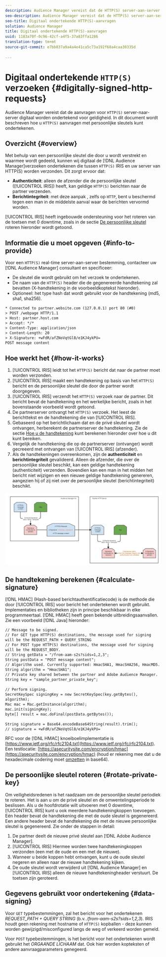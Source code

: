 ```yaml
---
description: Audience Manager vereist dat de HTTP(S) server-aan-server verzoeken digitaal worden ondertekend voor geldigheid. In dit document wordt beschreven hoe u HTTP-aanvragen kunt ondertekenen met persoonlijke sleutels.
seo-description: Audience Manager vereist dat de HTTP(S) server-aan-server verzoeken digitaal worden ondertekend voor geldigheid. In dit document wordt beschreven hoe u HTTP(S)-aanvragen kunt ondertekenen met persoonlijke sleutels.
seo-title: Digitaal ondertekende HTTP(S)-aanvragen
solution: Audience Manager
title: Digitaal ondertekende HTTP(S)-aanvragen
uuid: 1183a70f-0c96-42cf-a4f5-37a83ffa1286
translation-type: tm+mt
source-git-commit: e7bb837a9a4a4e41ca5c73a192f68a4caa30335d

---
```



# Digitaal ondertekende `HTTP(S)` verzoeken {#digitally-signed-http-requests}

Audience Manager vereist dat de aanvragen voor `HTTP(S)` server-naar-server digitaal worden ondertekend voor geldigheid. In dit document wordt beschreven hoe u `HTTP(S)` aanvragen met persoonlijke sleutels kunt ondertekenen.

## Overzicht {#overview}

<!-- digitally_signed_http_requests.xml -->

Met behulp van een persoonlijke sleutel die door u wordt verstrekt en waarmee wordt gedeeld, kunnen wij digitaal de [!DNL Audience Manager]verzoeken ondertekenen die tussen `HTTP(S)` IRIS [](../../../reference/system-components/components-data-action.md#iris) en uw server van HTTP(S) worden verzonden. Dit zorgt ervoor dat:

* **Authenticiteit**: alleen de afzender die de persoonlijke sleutel ([!UICONTROL IRIS]) heeft, kan geldige `HTTP(S)` berichten naar de partner verzenden.
* **Berichtintegriteit**: met deze aanpak , zelfs op `HTTP`, bent u beschermd tegen een man in de middelste aanval waar de berichten vervormd worden.

[!UICONTROL IRIS] heeft ingebouwde ondersteuning voor het roteren van de toetsen met 0 downtime, zoals in de sectie [De persoonlijke sleutel](../../../integration/receiving-audience-data/real-time-outbound-transfers/digitally-signed-http-requests.md#rotate-private-key) roteren hieronder wordt getoond.

## Informatie die u moet opgeven {#info-to-provide}

Voor een `HTTP(S)` real-time server-aan-server bestemming, contacteer uw [!DNL Audience Manager] consultant en specificeer:

* De sleutel die wordt gebruikt om het verzoek te ondertekenen.
* De naam van de `HTTP(S)` header die de gegenereerde handtekening zal bevatten (X-handtekening in de voorbeeldkoptekst hieronder).
* Optioneel: het type hash dat wordt gebruikt voor de handtekening (md5, sha1, sha256).

```
* Connected to partner.website.com (127.0.0.1) port 80 (#0)
> POST /webpage HTTP/1.1
> Host: partner.host.com
> Accept: */*
> Content-Type: application/json
> Content-Length: 20
> X-Signature: +wFdR/afZNoVqtGl8/e1KJ4ykPU=
POST message content
```

## Hoe werkt het {#how-it-works}

1. [!UICONTROL IRIS] leidt tot het `HTTP(S)` bericht dat naar de partner moet worden verzonden.
1. [!UICONTROL IRIS] maakt een handtekening op basis van het `HTTP(S)` bericht en de persoonlijke sleutel die door de partner wordt doorgegeven.
1. [!UICONTROL IRIS] verzendt het `HTTP(S)` verzoek naar de partner. Dit bericht bevat de handtekening en het werkelijke bericht, zoals in het bovenstaande voorbeeld wordt getoond.
1. De partnerserver ontvangt het `HTTP(S)` verzoek. Het leest de berichttekst en de handtekening die van [!UICONTROL IRIS].
1. Gebaseerd op het berichtlichaam dat en de privé sleutel wordt ontvangen, herberekent de partnerserver de handtekening. Zie de sectie [Hoe u de handtekening](../../../integration/receiving-audience-data/real-time-outbound-transfers/digitally-signed-http-requests.md#calculate-signature) kunt berekenen hieronder over hoe u dit kunt bereiken.
1. Vergelijk de handtekening die op de partnerserver (ontvanger) wordt gecreeerd met ontvangen van [!UICONTROL IRIS] (afzender).
1. Als de handtekeningen overeenkomen, zijn de **authenticiteit** en **berichtintegriteit** gevalideerd. Alleen de afzender, die over de persoonlijke sleutel beschikt, kan een geldige handtekening (authenticiteit) verzenden. Bovendien kan een man in het midden het bericht niet wijzigen en een nieuwe geldige handtekening genereren, aangezien hij of zij niet over de persoonlijke sleutel (berichtintegriteit) beschikt.

![](assets/iris-digitally-sign-http-request.png)

## De handtekening berekenen {#calculate-signature}

[!DNL HMAC] (Hash-based berichtauthentificatiecode) is de methode die door [!UICONTROL IRIS] voor bericht het ondertekenen wordt gebruikt. Implementaties en bibliotheken zijn in principe beschikbaar in elke programmeertaal. [!DNL HMAC] heeft geen bekende uitbreidingsaanvallen. Zie een voorbeeld [!DNL Java] hieronder:

```
// Message to be signed.
// For GET type HTTP(S) destinations, the message used for signing will be the REQUEST_PATH + QUERY_STRING
// For POST type HTTP(S) destinations, the message used for signing will be the REQUEST_BODY.
// String getData = "/from-aam-s2s?sids=1,2,3";
String postData = "POST message content";
// Algorithm used. Currently supported: HmacSHA1, HmacSHA256, HmacMD5.
String algorithm = "HmacSHA1";
// Private key shared between the partner and Adobe Audience Manager.
String key = "sample_partner_private_key";
  
// Perform signing.
SecretKeySpec signingKey = new SecretKeySpec(key.getBytes(), algorithm);
Mac mac = Mac.getInstance(algorithm);
mac.init(signingKey);
byte[] result = mac.doFinal(postData.getBytes());
  
String signature = Base64.encodeBase64String(result).trim(); 
// signature = +wFdR/afZNoVqtGl8/e1KJ4ykPU=
```

RFC voor de [!DNL HMAC] knoeiboelimplementatie is [https://www.ietf.org/rfc/rfc2104.txt](https://www.ietf.org/rfc/rfc2104.txt). Een testlocatie: [https://asecuritysite.com/encryption/hmac](https://asecuritysite.com/encryption/hmac) (houd er rekening mee dat u de hexadecimale codering moet [omzetten](https://tomeko.net/online_tools/hex_to_base64.php?lang=en) in base64).

## De persoonlijke sleutel roteren {#rotate-private-key}

Om veiligheidsredenen is het raadzaam om de persoonlijke sleutel periodiek te roteren. Het is aan u om de privé sleutel en de omwentelingsperiode te beslissen. Als u de hoofdrotatie wilt uitvoeren met 0 downtime, [!UICONTROL IRIS] kunt u ook meerdere handtekeningkoppen toevoegen. Eén header bevat de handtekening die met de oude sleutel is gegenereerd. Een andere header bevat de handtekening die met de nieuwe persoonlijke sleutel is gegenereerd. Zie onder de stappen in detail:

1. De partner deelt de nieuwe privé sleutel aan [!DNL Adobe Audience Manager].
1. [!UICONTROL IRIS] Hiermee worden twee handtekeningkoppen verzonden (een met de oude en een met de nieuwe).
1. Wanneer u beide koppen hebt ontvangen, kunt u de oude sleutel negeren en alleen naar de nieuwe handtekening kijken.
1. De oude sleutel wordt verwijderd uit [!DNL Audience Manager] en [!UICONTROL IRIS] alleen de nieuwe handtekeningheader verstuurt. De toetsen zijn geroteerd.

## Gegevens gebruikt voor ondertekening {#data-signing}

Voor `GET` typebestemmingen, zal het bericht voor het ondertekenen *REQUEST_PATH + QUERY STRING* (b.v. */from-aam-s2s?sids=1,2,3*). IRIS houdt geen rekening met hostname of `HTTP(S)` kopballen - deze kunnen worden gewijzigd/misconfigured langs de weg of verkeerd worden gemeld.

Voor `POST` typebestemmingen, is het bericht voor het ondertekenen wordt gebruikt het *ORGAANDE LICHAAM* dat. Ook hier worden kopteksten of andere aanvraagparameters genegeerd.
